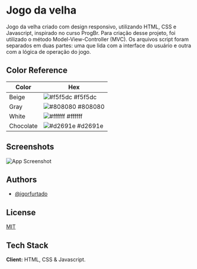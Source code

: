 
# Jogo da velha

Jogo da velha criado com design responsivo, utilizando HTML, CSS e Javascript, inspirado no curso ProgBr. Para criação desse projeto, foi utilizado o método Model-View-Controller (MVC).
Os arquivos script foram separados em duas partes: uma que lida com a interface do usuário e outra com a lógica de operação do jogo. 


## Color Reference

| Color             | Hex                                                                |
| ----------------- | ------------------------------------------------------------------ |
| Beige | ![#f5f5dc](https://via.placeholder.com/10/f5f5dc?text=+) #f5f5dc |
| Gray| ![#808080](https://via.placeholder.com/10/808080?text=+) #808080 |
| White| ![#ffffff](https://via.placeholder.com/10/ffffff?text=+) #ffffff |
| Chocolate | ![#d2691e](https://via.placeholder.com/10/d2691e?text=+) #d2691e |


## Screenshots

![App Screenshot](https://via.placeholder.com/468x300?text=App+Screenshot+Here)

  
## Authors

- [@igorfurtado](https://github.com/igorfurtado)

  
## License

[MIT](https://choosealicense.com/licenses/mit/)

  
## Tech Stack

**Client:** HTML, CSS & Javascript.


  